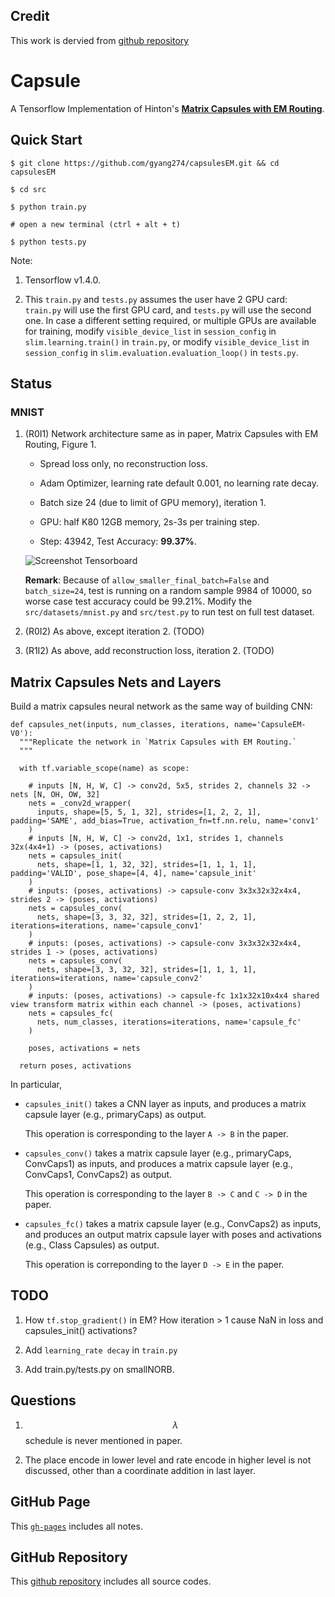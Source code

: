 ## Credit

This work is dervied from [github repository](https://github.com/gyang274/capsulesEM)

# Capsule

A Tensorflow Implementation of Hinton's __[Matrix Capsules with EM Routing](https://openreview.net/pdf?id=HJWLfGWRb)__.

## Quick Start

```
$ git clone https://github.com/gyang274/capsulesEM.git && cd capsulesEM

$ cd src

$ python train.py

# open a new terminal (ctrl + alt + t)

$ python tests.py
```

Note: 

1. Tensorflow v1.4.0.

2. This `train.py` and `tests.py` assumes the user have 2 GPU card: `train.py` will use the first GPU card, and `tests.py` will use the second one. In case a different setting required, or multiple GPUs are available for training, modify `visible_device_list` in `session_config` in `slim.learning.train()` in `train.py`, or modify `visible_device_list` in `session_config` in `slim.evaluation.evaluation_loop()` in `tests.py`.

## Status

### MNIST

1. (R0I1) Network architecture same as in paper, Matrix Capsules with EM Routing, Figure 1.

    - Spread loss only, no reconstruction loss.
    
    - Adam Optimizer, learning rate default 0.001, no learning rate decay. 
    
    - Batch size 24 (due to limit of GPU memory), iteration 1. 
    
    - GPU: half K80 12GB memory, 2s-3s per training step.

    - Step: 43942, Test Accuracy: __99.37%__.

    ![Screenshot Tensorboard](doc/src/fig/capsulesEM-V0-R0I1-screenshot-eval-loss.png)
    
    __Remark__: Because of `allow_smaller_final_batch=False` and `batch_size=24`, test is running on a random sample 9984 of 10000, so worse case test accuracy could be 99.21%. Modify the `src/datasets/mnist.py` and `src/test.py` to run test on full test dataset.

1. (R0I2) As above, except iteration 2. (TODO)

1. (R1I2) As above, add reconstruction loss, iteration 2. (TODO)

## Matrix Capsules Nets and Layers

Build a matrix capsules neural network as the same way of building CNN:

```
def capsules_net(inputs, num_classes, iterations, name='CapsuleEM-V0'):
  """Replicate the network in `Matrix Capsules with EM Routing.`
  """

  with tf.variable_scope(name) as scope:

    # inputs [N, H, W, C] -> conv2d, 5x5, strides 2, channels 32 -> nets [N, OH, OW, 32]
    nets = _conv2d_wrapper(
      inputs, shape=[5, 5, 1, 32], strides=[1, 2, 2, 1], padding='SAME', add_bias=True, activation_fn=tf.nn.relu, name='conv1'
    )
    # inputs [N, H, W, C] -> conv2d, 1x1, strides 1, channels 32x(4x4+1) -> (poses, activations)
    nets = capsules_init(
      nets, shape=[1, 1, 32, 32], strides=[1, 1, 1, 1], padding='VALID', pose_shape=[4, 4], name='capsule_init'
    )
    # inputs: (poses, activations) -> capsule-conv 3x3x32x32x4x4, strides 2 -> (poses, activations)
    nets = capsules_conv(
      nets, shape=[3, 3, 32, 32], strides=[1, 2, 2, 1], iterations=iterations, name='capsule_conv1'
    )
    # inputs: (poses, activations) -> capsule-conv 3x3x32x32x4x4, strides 1 -> (poses, activations)
    nets = capsules_conv(
      nets, shape=[3, 3, 32, 32], strides=[1, 1, 1, 1], iterations=iterations, name='capsule_conv2'
    )
    # inputs: (poses, activations) -> capsule-fc 1x1x32x10x4x4 shared view transform matrix within each channel -> (poses, activations)
    nets = capsules_fc(
      nets, num_classes, iterations=iterations, name='capsule_fc'
    )

    poses, activations = nets

  return poses, activations
```

In particular,

- `capsules_init()` takes a CNN layer as inputs, and produces a matrix capsule layer (e.g., primaryCaps) as output. 

    This operation is corresponding to the layer `A -> B` in the paper.

- `capsules_conv()` takes a matrix capsule layer (e.g., primaryCaps, ConvCaps1) as inputs, and produces a matrix capsule layer (e.g., ConvCaps1, ConvCaps2) as output.

    This operation is corresponding to the layer `B -> C` and `C -> D` in the paper.
 
- `capsules_fc()` takes a matrix capsule layer (e.g., ConvCaps2) as inputs, and produces an output matrix capsule layer with poses and activations (e.g., Class Capsules) as output. 
    
    This operation is correponding to the layer `D -> E` in the paper. 

## TODO

1. How `tf.stop_gradient()` in EM? How iteration > 1 cause NaN in loss and capsules_init() activations?

1. Add `learning_rate decay` in `train.py`

1. Add train.py/tests.py on smallNORB.

## Questions

1. $$\lambda$$ schedule is never mentioned in paper.

1. The place encode in lower level and rate encode in higher level is not discussed, other than a coordinate addition in last layer.

## GitHub Page

This [`gh-pages`](https://gyang274.github.io/capsulesEM/) includes all notes.

## GitHub Repository

This [github repository](https://github.com/gyang274/capsulesEM) includes all source codes.

